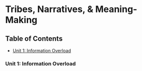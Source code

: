 # Tribes, Narratives, & Meaning-Making

## Table of Contents
- [Unit 1: Information Overload](#unit-1)

### Unit 1: Information Overload 
